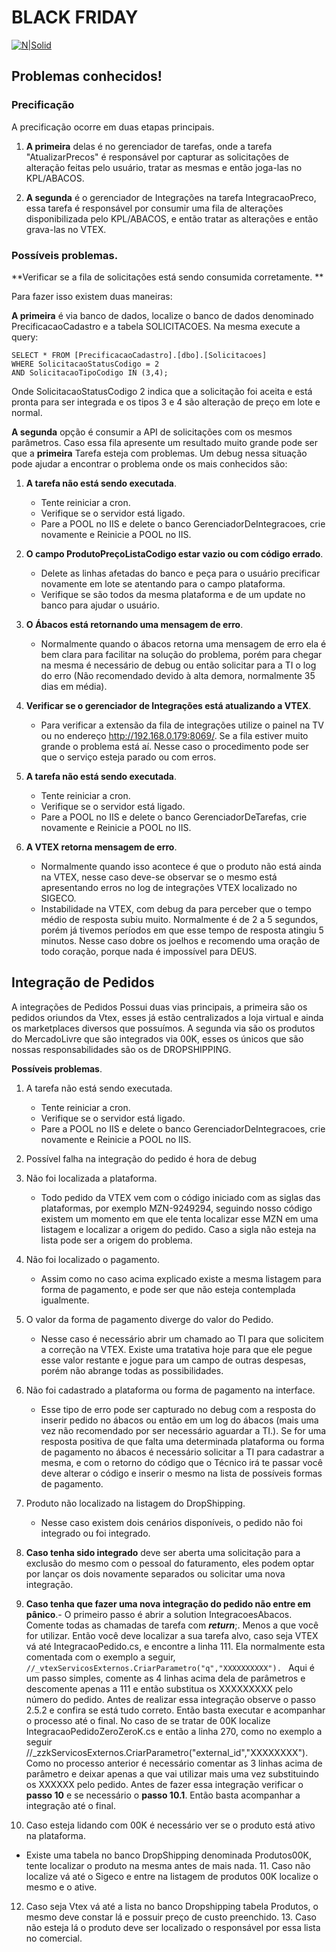 # BLACK FRIDAY


[![N|Solid](https://cdn.arstechnica.net/wp-content/uploads/2014/02/warning-640x360.png)](https://nodesource.com/products/nsolid)

## Problemas conhecidos!

### Precificação

A precificação ocorre em duas etapas principais.


1. **A primeira** delas é no gerenciador de tarefas, onde a tarefa "AtualizarPrecos" é responsável por capturar as solicitações de alteração feitas pelo usuário, tratar as mesmas e então joga-las no KPL/ABACOS.

2. **A segunda** é o gerenciador de Integrações na tarefa IntegracaoPreco, essa tarefa é responsável por consumir uma fila de alterações disponibilizada pelo KPL/ABACOS, e então tratar as alterações e então grava-las no VTEX.

### Possíveis problemas.

**Verificar se a fila de solicitações está sendo consumida corretamente. **

Para fazer isso existem duas maneiras:

**A primeira** é via banco de dados, localize o banco de dados denominado PrecificacaoCadastro e a tabela SOLICITACOES. Na mesma execute a query:

```
SELECT * FROM [PrecificacaoCadastro].[dbo].[Solicitacoes]
WHERE SolicitacaoStatusCodigo = 2
AND SolicitacaoTipoCodigo IN (3,4);
```
Onde SolicitacaoStatusCodigo 2 indica que a solicitação foi aceita e está pronta para ser integrada e os tipos 3 e 4 são alteração de preço em lote e normal.


**A segunda** opção é consumir a API de solicitações com os mesmos parâmetros. Caso essa fila apresente um resultado muito grande pode ser que a **primeira** Tarefa esteja com problemas. Um debug nessa situação pode ajudar a encontrar o problema onde os mais conhecidos são:


1. **A tarefa não está sendo executada**.
    - Tente reiniciar a cron.
    - Verifique se o servidor está ligado.
    - Pare a POOL no IIS e delete o banco GerenciadorDeIntegracoes, crie novamente e Reinicie a POOL no IIS.


2. **O campo ProdutoPreçoListaCodigo estar vazio ou com código errado**.
    - Delete as linhas afetadas do banco e peça para o usuário precificar novamente em lote se atentando para o campo plataforma.
    - Verifique se são todos da mesma plataforma e de um update no banco para ajudar o usuário.

3. **O Ábacos está retornando uma mensagem de erro**.
    - Normalmente quando o ábacos retorna uma mensagem de erro ela é bem clara para facilitar na solução do problema, porém para chegar na mesma é necessário de debug ou então solicitar para a TI o log do erro (Não recomendado devido à alta demora, normalmente 35 dias em média).

4. **Verificar se o gerenciador de Integrações está atualizando a VTEX**.
    - Para verificar a extensão da fila de integrações utilize o painel na TV ou no endereço http://192.168.0.179:8069/. Se a fila estiver muito grande o problema está aí. Nesse caso o procedimento pode ser que o serviço esteja parado ou com erros.

5. **A tarefa não está sendo executada**.
    - Tente reiniciar a cron.
    - Verifique se o servidor está ligado.
    - Pare a POOL no IIS e delete o banco GerenciadorDeTarefas, crie novamente e Reinicie a POOL no IIS.

6. **A VTEX retorna mensagem de erro**.
    - Normalmente quando isso acontece é que o produto não está ainda na VTEX, nesse caso deve-se observar se o mesmo está apresentando erros no log de integrações VTEX localizado no SIGECO.
    - Instabilidade na VTEX, com debug da para perceber que o tempo médio de resposta subiu muito. Normalmente é de 2 a 5 segundos, porém já tivemos períodos em que esse tempo de resposta atingiu 5 minutos. Nesse caso dobre os joelhos e recomendo uma oração de todo coração, porque nada é impossível para DEUS.

## Integração de Pedidos

A integrações de Pedidos Possui duas vias principais, a primeira são os pedidos oriundos da Vtex, esses já estão centralizados a loja virtual e ainda os marketplaces diversos que possuímos. A segunda via são os produtos do MercadoLivre que são integrados via 00K, esses os únicos que são nossas responsabilidades são os de DROPSHIPPING.

**Possíveis problemas**.

1. A tarefa não está sendo executada.
    - Tente reiniciar a cron.
    - Verifique se o servidor está ligado.
    - Pare a POOL no IIS e delete o banco GerenciadorDeIntegracoes, crie novamente e Reinicie a POOL no IIS.

2. Possível falha na integração do pedido é hora de debug

3. Não foi localizada a plataforma.
    - Todo pedido da VTEX vem com o código iniciado com as siglas das plataformas, por exemplo MZN-9249294, seguindo nosso código existem um momento em que ele tenta localizar esse MZN em uma listagem e localizar a origem do pedido. Caso a sigla não esteja na lista pode ser a origem do problema.

4. Não foi localizado o pagamento.
    - Assim como no caso acima explicado existe a mesma listagem para forma de pagamento, e pode ser que não esteja contemplada igualmente.

5. O valor da forma de pagamento diverge do valor do Pedido.
    - Nesse caso é necessário abrir um chamado ao TI para que solicitem a correção na VTEX. Existe uma tratativa hoje para que ele pegue esse valor restante e jogue para um campo de outras despesas, porém não abrange todas as possibilidades.
    
6. Não foi cadastrado a plataforma ou forma de pagamento na interface.
    - Esse tipo de erro pode ser capturado no debug com a resposta do inserir pedido no ábacos ou então em um log do ábacos (mais uma vez não recomendado por ser necessário aguardar a TI.). Se for uma resposta positiva de que falta uma determinada plataforma ou forma de pagamento no ábacos é necessário solicitar a TI para cadastrar a mesma, e com o retorno do código que o Técnico irá te passar você deve alterar o código e inserir o mesmo na lista de possíveis formas de pagamento.

7. Produto não localizado na listagem do DropShipping.
    - Nesse caso existem dois cenários disponíveis, o pedido não foi integrado ou foi integrado.
    
8. **Caso tenha sido integrado** deve ser aberta uma solicitação para a exclusão do mesmo com o pessoal do faturamento, eles podem optar por lançar os dois novamente separados ou solicitar uma nova integração.

9. **Caso tenha que fazer uma nova integração do pedido não entre em pânico**.- O primeiro passo é abrir a solution IntegracoesAbacos. Comente todas as chamadas de tarefa com **_return_**;. Menos a que você for utilizar. Então você deve localizar a sua tarefa alvo, caso seja VTEX vá até IntegracaoPedido.cs, e encontre a linha 111. Ela normalmente esta comentada com o exemplo a seguir, 
``` //_vtexServicosExternos.CriarParametro("q","XXXXXXXXXX").  ``` Aqui é um passo simples, comente as 4 linhas acima dela de parâmetros e descomente apenas a 111 e então substitua os XXXXXXXXX pelo número do pedido. Antes de realizar essa integração observe o passo 2.5.2 e confira se está tudo correto. Então basta executar e acompanhar o processo até o final. No caso de se tratar de 00K localize IntegracaoPedidoZeroZeroK.cs e então a linha 270, como no exemplo a seguir //_zzkServicosExternos.CriarParametro("external_id","XXXXXXXX"). Como no processo anterior é necessário comentar as 3 linhas acima de parâmetro e deixar apenas a que vai utilizar mais uma vez substituindo os XXXXXX pelo pedido. Antes de fazer essa integração verificar o **passo 10** e se necessário o **passo 10.1**. Então basta acompanhar a integração até o final.
10. Caso esteja lidando com 00K é necessário ver se o produto está ativo na plataforma.
- Existe uma tabela no banco DropShipping denominada Produtos00K, tente localizar o produto na mesma antes de mais nada.
    11. Caso não localize vá até o Sigeco e entre na listagem de produtos 00K localize o mesmo e o ative.
12. Caso seja Vtex vá até a lista no banco Dropshipping tabela Produtos, o mesmo deve constar lá e possuir preço de custo preenchido. 
    13. Caso não esteja lá o produto deve ser localizado o responsável por essa lista no comercial.

